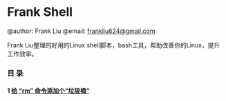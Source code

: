 # Frank Shell

@author: Frank Liu
@email: frankliu624@gmail.com

Frank Liu整理的好用的Linux shell脚本，bash工具，帮助改善你的Linux，提升工作效率。

### 目 录

#### 1 [给 “rm” 命令添加个“垃圾桶”](https://github.com/FLHonker/fl-bash/blob/master/rm-saferm/%E7%BB%99rm%E5%91%BD%E4%BB%A4%E5%8A%A0%E4%B8%AA%E5%9E%83%E5%9C%BE%E6%A1%B6.md)